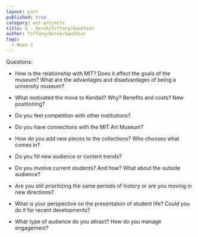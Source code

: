 ```yaml
---
layout: post
published: true
category: ext-projects
title: Q - Derek/Tiffany/Gauthier
author: Tiffany/Derek/Gauthier
tags:
  - Week 2
---
```

Questions:

* How is the relationship with MIT? Does it affect the goals of the museum? What are the advantages and disadvantages of being a university museum?
* What motivated the move to Kendall? Why? Benefits and costs? New positioning?
* Do you feel competition with other institutions?
* Do you have connections with the MIT Art Museum?

* How do you add new pieces to the collections? Who chooses what comes in?
* Do you fill new audience or content trends?
* Do you involve current students? And how? What about the outside audience? 
* Are you still prioritizing the same periods of history or are you moving in new directions?
* What is your perspective on the presentation of student life? Could you do it for recent developments?
* What type of audience do you attract? How do you manage engagement? 

